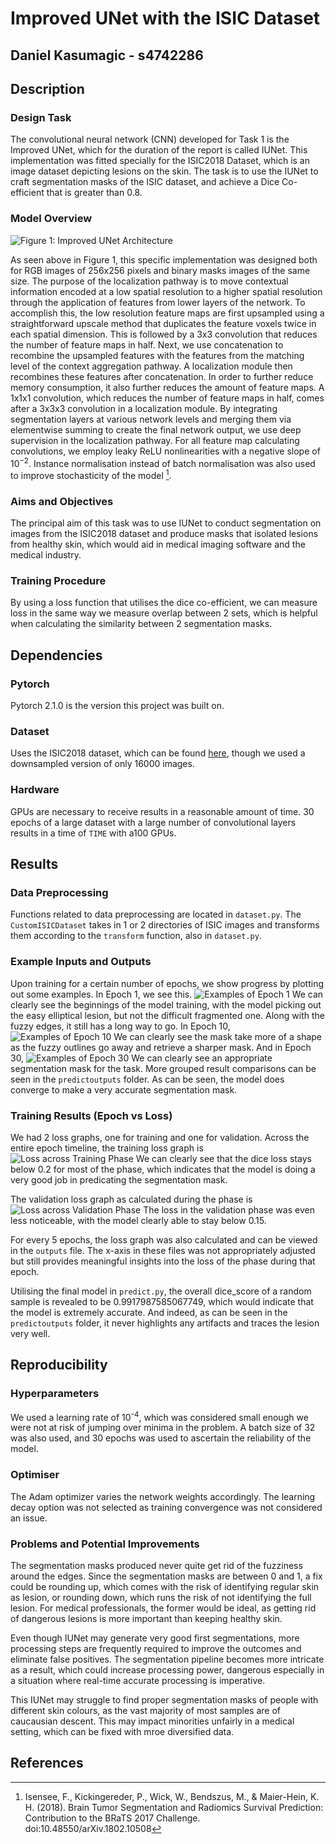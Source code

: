 # Improved UNet with the ISIC Dataset
## Daniel Kasumagic - s4742286

##  Description
### Design Task
The convolutional neural network (CNN) developed for Task 1 is the Improved UNet, which for the duration of the report is called IUNet. This implementation was fitted specially for the ISIC2018 Dataset, which is an image dataset depicting lesions on the skin. The task is to use the IUNet to craft segmentation masks of the ISIC dataset, and achieve a Dice Co-efficient that is greater than 0.8.

### Model Overview
![Figure 1: Improved UNet Architecture [^1]](UNetArchitecture.png)

As seen above in Figure 1, this specific implementation was designed both for RGB images of 256x256 pixels and binary masks images of the same size. The purpose of the localization pathway is to move contextual information encoded at a low spatial resolution to a higher spatial resolution through the application of features from lower layers of the network. To accomplish this, the low resolution feature maps are first upsampled using a straightforward upscale method that duplicates the feature voxels twice in each spatial dimension. This is followed by a 3x3 convolution that reduces the number of feature maps in half. Next, we use concatenation to recombine the upsampled features with the features from the matching level of the context aggregation pathway. A localization module then recombines these features after concatenation. In order to further reduce memory consumption, it also further reduces the amount of feature maps. A 1x1x1 convolution, which reduces the number of feature maps in half, comes after a 3x3x3 convolution in a localization module. By integrating segmentation layers at various network levels and merging them via elementwise summing to create the final network output, we use deep supervision in the localization pathway. For all feature map calculating convolutions, we employ leaky ReLU nonlinearities with a negative slope of 10<sup>−2</sup>. Instance normalisation instead of batch normalisation was also used to improve stochasticity of the model [^1].

### Aims and Objectives
The principal aim of this task was to use IUNet to conduct segmentation on images from the ISIC2018 dataset and produce masks that isolated lesions from healthy skin, which would aid in medical imaging software and the medical industry. 

### Training Procedure
By using a loss function that utilises the dice co-efficient, we can measure loss in the same way we measure overlap between 2 sets, which is helpful when calculating the similarity between 2 segmentation masks. 

## Dependencies
### Pytorch
Pytorch 2.1.0 is the version this project was built on.

### Dataset
Uses the ISIC2018 dataset, which can be found [here](https://challenge.isic-archive.com/data/#2018), though we used a downsampled version of only 16000 images.

### Hardware
GPUs are necessary to receive results in a reasonable amount of time. 30 epochs of a large dataset with a large number of convolutional layers results in a time of `TIME` with a100 GPUs.

## Results
### Data Preprocessing
Functions related to data preprocessing are located in `dataset.py`. The `CustomISICDataset` takes in 1 or 2 directories of ISIC images and transforms them according to the `transform` function, also in `dataset.py`. 

### Example Inputs and Outputs
Upon training for a certain number of epochs, we show progress by plotting out some examples. In Epoch 1, we see this.
![Examples of Epoch 1](outputs/GroupedResultsComparison_Epoch1.png)
We can clearly see the beginnings of the model training, with the model picking out the easy elliptical lesion, but not the difficult fragmented one. Along with the fuzzy edges, it still has a long way to go.
In Epoch 10,
![Examples of Epoch 10](outputs/GroupedResultsComparison_Epoch10.png)
We can clearly see the mask take more of a shape as the fuzzy outlines go away and retrieve a sharper mask.
And in Epoch 30,
![Examples of Epoch 30](outputs/GroupedResultsComparison_Epoch30.png)
We can clearly see an appropriate segmentation mask for the task. More grouped result comparisons can be seen in the `predictoutputs` folder. As can be seen, the model does converge to make a very accurate segmentation mask.

### Training Results (Epoch vs Loss)
We had 2 loss graphs, one for training and one for validation. 
Across the entire epoch timeline, the training loss graph is
![Loss across Training Phase](outputs/Training_Loss_Epoch_30.png)
We can clearly see that the dice loss stays below 0.2 for most of the phase, which indicates that the model is doing a very good job in predicating the segmentation mask.

The validation loss graph as calculated during the phase is
![Loss across Validation Phase](outputs/Validation_Loss_Epoch_30.png)
The loss in the validation phase was even less noticeable, with the model clearly able to stay below 0.15.

For every 5 epochs, the loss graph was also calculated and can be viewed in the `outputs` file. The x-axis in these files was not appropriately adjusted but still provides meaningful insights into the loss of the phase during that epoch.

Utilising the final model in `predict.py`, the overall dice_score of a random sample is revealed to be 0.9917987585067749, which would indicate that the model is extremely accurate. And indeed, as can be seen in the `predictoutputs` folder, it never highlights any artifacts and traces the lesion very well.

## Reproducibility
### Hyperparameters
We used a learning rate of 10<sup>-4</sup>, which was considered small enough we were not at risk of jumping over minima in the problem. A batch size of 32 was also used, and 30 epochs was used to ascertain the reliability of the model.
### Optimiser
The Adam optimizer varies the network weights accordingly. The learning decay option was not selected as training convergence was not considered an issue.
### Problems and Potential Improvements
The segmentation masks produced never quite get rid of the fuzziness around the edges. Since the segmentation masks are between 0 and 1, a fix could be rounding up, which comes with the risk of identifying regular skin as lesion, or rounding down, which runs the risk of not identifying the full lesion. For medical professionals, the former would be ideal, as getting rid of dangerous lesions is more important than keeping healthy skin.

Even though IUNet may generate very good first segmentations, more processing steps are frequently required to improve the outcomes and eliminate false positives. The segmentation pipeline becomes more intricate as a result, which could increase processing power, dangerous especially in a situation where real-time accurate processing is imperative.

This IUNet may struggle to find proper segmentation masks of people with different skin colours, as the vast majority of most samples are of caucausian descent. This may impact minorities unfairly in a medical setting, which can be fixed with mroe diversified data.
## References
[^1]: Isensee, F., Kickingereder, P., Wick, W., Bendszus, M., & Maier-Hein, K. H. (2018). Brain Tumor Segmentation and Radiomics Survival Prediction:     
  Contribution to the BRaTS 2017 Challenge. doi:10.48550/arXiv.1802.10508


